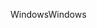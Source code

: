 <span data-ttu-id="b3954-101">Windows</span><span class="sxs-lookup"><span data-stu-id="b3954-101">Windows</span></span>
